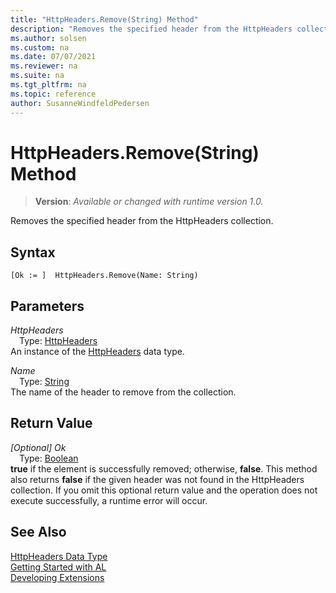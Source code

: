 ```yaml
---
title: "HttpHeaders.Remove(String) Method"
description: "Removes the specified header from the HttpHeaders collection."
ms.author: solsen
ms.custom: na
ms.date: 07/07/2021
ms.reviewer: na
ms.suite: na
ms.tgt_pltfrm: na
ms.topic: reference
author: SusanneWindfeldPedersen
---
```

[//]: # (START>DO_NOT_EDIT)
[//]: # (IMPORTANT:Do not edit any of the content between here and the END>DO_NOT_EDIT.)
[//]: # (Any modifications should be made in the .xml files in the ModernDev repo.)
# HttpHeaders.Remove(String) Method
> **Version**: _Available or changed with runtime version 1.0._

Removes the specified header from the HttpHeaders collection.


## Syntax
```AL
[Ok := ]  HttpHeaders.Remove(Name: String)
```
## Parameters
*HttpHeaders*  
&emsp;Type: [HttpHeaders](httpheaders-data-type.md)  
An instance of the [HttpHeaders](httpheaders-data-type.md) data type.  

*Name*  
&emsp;Type: [String](../string/string-data-type.md)  
The name of the header to remove from the collection.  


## Return Value
*[Optional] Ok*  
&emsp;Type: [Boolean](../boolean/boolean-data-type.md)  
**true** if the element is successfully removed; otherwise, **false**. This method also returns **false** if the given header was not found in the HttpHeaders collection. If you omit this optional return value and the operation does not execute successfully, a runtime error will occur.  


[//]: # (IMPORTANT: END>DO_NOT_EDIT)
## See Also
[HttpHeaders Data Type](httpheaders-data-type.md)  
[Getting Started with AL](../../devenv-get-started.md)  
[Developing Extensions](../../devenv-dev-overview.md)